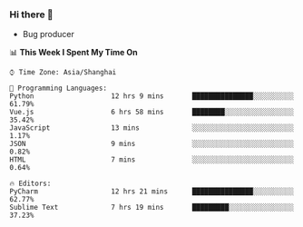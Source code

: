 ### Hi there 👋
* Bug producer
<!--START_SECTION:waka-->
📊 **This Week I Spent My Time On** 

```text
⌚︎ Time Zone: Asia/Shanghai

💬 Programming Languages: 
Python                   12 hrs 9 mins       ███████████████░░░░░░░░░░   61.79% 
Vue.js                   6 hrs 58 mins       ████████░░░░░░░░░░░░░░░░░   35.42% 
JavaScript               13 mins             ░░░░░░░░░░░░░░░░░░░░░░░░░   1.17% 
JSON                     9 mins              ░░░░░░░░░░░░░░░░░░░░░░░░░   0.82% 
HTML                     7 mins              ░░░░░░░░░░░░░░░░░░░░░░░░░   0.64%

🔥 Editors: 
PyCharm                  12 hrs 21 mins      ███████████████░░░░░░░░░░   62.77% 
Sublime Text             7 hrs 19 mins       █████████░░░░░░░░░░░░░░░░   37.23%

```


<!--END_SECTION:waka-->

